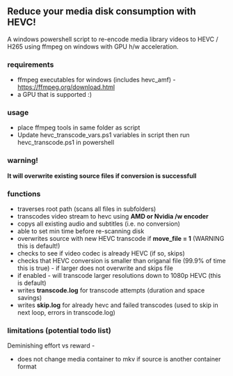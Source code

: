 ## Reduce your media disk consumption with HEVC!
A windows powershell script to re-encode media library videos to HEVC / H265 using ffmpeg on windows with GPU h/w acceleration. 

### requirements
- ffmpeg executables for windows (includes hevc_amf) - https://ffmpeg.org/download.html
- a GPU that is supported :) 

### usage 
- place ffmpeg tools in same folder as script 
- Update hevc_transcode_vars.ps1 variables in script then run hevc_transcode.ps1 in powershell 

### warning! 
**It will overwrite existing source files if conversion is successfull**

### functions
- traverses root path (scans all files in subfolders) 
- transcodes video stream to hevc using **AMD or Nvidia /w encoder** 
- copys all existing audio and subtitles (i.e. no conversion) 
- able to set min time before re-scanning disk 
- overwrites source with new HEVC transcode if **move_file = 1** (WARNING this is default!) 
- checks to see if video codec is already HEVC (if so, skips)
- checks that HEVC conversion is smaller than origanal file (99.9% of time this is true) - if larger does not overwrite and skips file 
- if enabled - will transcode larger resolutions down to 1080p HEVC (this is default) 
- writes **transcode.log** for transcode attempts (duration and space savings) 
- writes **skip.log** for already hevc and failed transcodes (used to skip in next loop, errors in transcode.log) 

### limitations (potential todo list) 
Deminishing effort vs reward - 
- does not change media container to mkv if source is another container format

